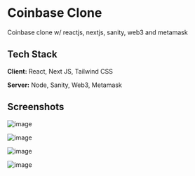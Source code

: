 # Coinbase Clone

Coinbase clone w/ reactjs, nextjs, sanity, web3 and metamask

## Tech Stack

**Client:** React, Next JS, Tailwind CSS

**Server:** Node, Sanity, Web3, Metamask

## Screenshots
![image](https://i.postimg.cc/SNCJg0Ks/2022-04-25-10-52-51.png)

![image](https://i.postimg.cc/sxJ4fRZz/2022-04-26-09-05-25.png)

![image](https://i.postimg.cc/zvJpmfP5/2022-04-26-09-08-48.png)

![image](https://i.postimg.cc/Pfb4Q1V7/2022-04-26-09-05-56.png)
